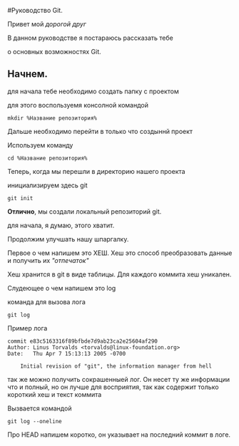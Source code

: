 #Руководство Git.

Привет мой _дорогой друг_

В данном руководстве я постараюсь рассказать тебе

о основных возможностях Git.

## Начнем.

для начала тебе необходимо создать папку с проектом

для этого воспользуемя консолной командой 

```
mkdir %Название репозитория%
```

Дальше необходимо перейти в только что создыннй проект

Используем команду 

```
cd %Название репозитория%
```

Теперь, когда мы перешли в директорию нашего проекта 

инициализируем здесь git

```
git init
```

**Отлично**, мы создали локальный репозиторий git.

для начала, я думаю, этого хватит.

Продолжим улучшать нашу шпаргалку.

Первое о чем напишем это ХЕШ.
 Хеш это способ преобразовать данные и получить их *"отпечаток"*
 
 Хеш хранится в git в виде таблицы. Для каждого коммита хеш уникален.
 
Слудеющее о чем напишем это log

команда для вызова лога 

``` 
git log
```

Пример лога

```
commit e83c5163316f89bfbde7d9ab23ca2e25604af290
Author: Linus Torvalds <torvalds@linux-foundation.org>
Date:   Thu Apr 7 15:13:13 2005 -0700

    Initial revision of "git", the information manager from hell
```

так же можно получить сокрашенныей лог. Он несет ту же информации что и полный,
 но он лучше для восприятия, так как содержит только короткий хеш и текст коммита
 
Вызвается командой

``` 
git log --oneline
```

Про HEAD напишем коротко, он указывает на последний коммит в логе.


